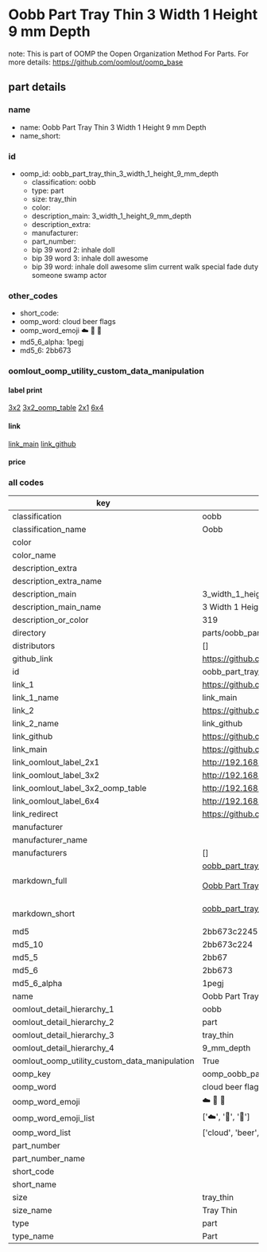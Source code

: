 # Oobb Part Tray Thin 3 Width 1 Height 9 mm Depth  

note: This is part of OOMP the Oopen Organization Method For Parts. For more details: https://github.com/oomlout/oomp_base

##  part details
  







### name
* name: Oobb Part Tray Thin 3 Width 1 Height 9 mm Depth
* name_short: 
### id
* oomp_id: oobb_part_tray_thin_3_width_1_height_9_mm_depth
  * classification: oobb
  * type: part
  * size: tray_thin
  * color: 
  * description_main: 3_width_1_height_9_mm_depth
  * description_extra: 
  * manufacturer: 
  * part_number: 
  * bip 39 word 2: inhale doll
  * bip 39 word 3: inhale doll awesome
  * bip 39 word: inhale doll awesome slim current walk special fade duty someone swamp actor

### other_codes
* short_code: 
* oomp_word: cloud beer flags
* oomp_word_emoji :cloud: :beer: :flags:
* md5_6_alpha: 1pegj
* md5_6: 2bb673






### oomlout_oomp_utility_custom_data_manipulation
#### label print
[3x2](http://192.168.1.245:1112/?label=oomp%201pegj)
[3x2_oomp_table](http://192.168.1.108:1112/?label=oomp%201pegj)
[2x1](http://192.168.1.242:1112/?label=oomp%201pegj)
[6x4](http://192.168.1.55:1112/?label=oomp%201pegj)    

#### link

[link_main](https://github.com/oomlout/oomlout_oomp_version_1_messy/tree/main/parts/oobb_part_tray_thin_3_width_1_height_9_mm_depth) [link_github](https://github.com/oomlout/oomlout_oomp_version_1_messy/tree/main/parts/oobb_part_tray_thin_3_width_1_height_9_mm_depth)                             

#### price







### all codes 
| key | value |  
| --- | --- |  
| classification | oobb |  
| classification_name | Oobb |  
| color |  |  
| color_name |  |  
| description_extra |  |  
| description_extra_name |  |  
| description_main | 3_width_1_height_9_mm_depth |  
| description_main_name | 3 Width 1 Height 9 mm Depth |  
| description_or_color | 319 |  
| directory | parts/oobb_part_tray_thin_3_width_1_height_9_mm_depth |  
| distributors | [] |  
| github_link | https://github.com/oomlout/oomlout_oomp_part_src/tree/main/parts/oobb_part_tray_thin_3_width_1_height_9_mm_depth |  
| id | oobb_part_tray_thin_3_width_1_height_9_mm_depth |  
| link_1 | https://github.com/oomlout/oomlout_oomp_version_1_messy/tree/main/parts/oobb_part_tray_thin_3_width_1_height_9_mm_depth |  
| link_1_name | link_main |  
| link_2 | https://github.com/oomlout/oomlout_oomp_version_1_messy/tree/main/parts/oobb_part_tray_thin_3_width_1_height_9_mm_depth |  
| link_2_name | link_github |  
| link_github | https://github.com/oomlout/oomlout_oomp_version_1_messy/tree/main/parts/oobb_part_tray_thin_3_width_1_height_9_mm_depth |  
| link_main | https://github.com/oomlout/oomlout_oomp_version_1_messy/tree/main/parts/oobb_part_tray_thin_3_width_1_height_9_mm_depth |  
| link_oomlout_label_2x1 | http://192.168.1.242:1112/?label=oomp%201pegj |  
| link_oomlout_label_3x2 | http://192.168.1.245:1112/?label=oomp%201pegj |  
| link_oomlout_label_3x2_oomp_table | http://192.168.1.108:1112/?label=oomp%201pegj |  
| link_oomlout_label_6x4 | http://192.168.1.55:1112/?label=oomp%201pegj |  
| link_redirect | https://github.com/oomlout/oomlout_oomp_version_1_messy/tree/main/parts/oobb_part_tray_thin_3_width_1_height_9_mm_depth |  
| manufacturer |  |  
| manufacturer_name |  |  
| manufacturers | [] |  
| markdown_full | [oobb_part_tray_thin_3_width_1_height_9_mm_depth](none)<br>[](none)<br>[Oobb Part Tray Thin 3 Width 1 Height 9 Mm Depth](none)<br><br> |  
| markdown_short | [oobb_part_tray_thin_3_width_1_height_9_mm_depth](none)<br><br> |  
| md5 | 2bb673c22451da1fda1b0cbc21102b9d |  
| md5_10 | 2bb673c224 |  
| md5_5 | 2bb67 |  
| md5_6 | 2bb673 |  
| md5_6_alpha | 1pegj |  
| name | Oobb Part Tray Thin 3 Width 1 Height 9 mm Depth |  
| oomlout_detail_hierarchy_1 | oobb |  
| oomlout_detail_hierarchy_2 | part |  
| oomlout_detail_hierarchy_3 | tray_thin |  
| oomlout_detail_hierarchy_4 | 9_mm_depth |  
| oomlout_oomp_utility_custom_data_manipulation | True |  
| oomp_key | oomp_oobb_part_tray_thin_3_width_1_height_9_mm_depth |  
| oomp_word | cloud beer flags |  
| oomp_word_emoji | :cloud: :beer: :flags: |  
| oomp_word_emoji_list | [':cloud:', ':beer:', ':flags:'] |  
| oomp_word_list | ['cloud', 'beer', 'flags'] |  
| part_number |  |  
| part_number_name |  |  
| short_code |  |  
| short_name |  |  
| size | tray_thin |  
| size_name | Tray Thin |  
| type | part |  
| type_name | Part |  
